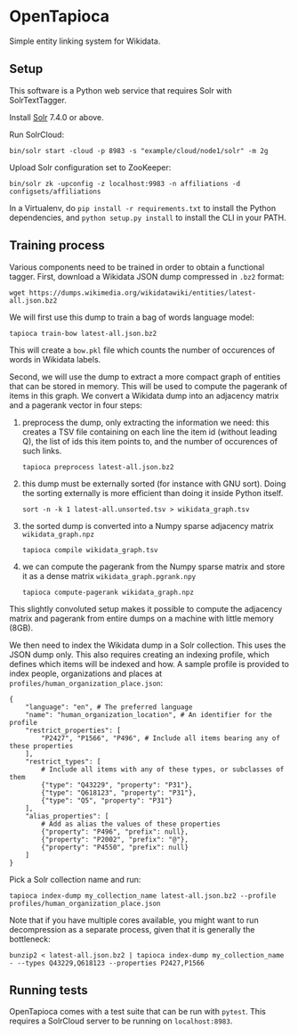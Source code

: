 OpenTapioca
===========

Simple entity linking system for Wikidata.

Setup
-----

This software is a Python web service that requires Solr with SolrTextTagger.

Install [Solr](https://lucene.apache.org/solr/) 7.4.0 or above.

Run SolrCloud:

```
bin/solr start -cloud -p 8983 -s "example/cloud/node1/solr" -m 2g
```

Upload Solr configuration set to ZooKeeper:
```
bin/solr zk -upconfig -z localhost:9983 -n affiliations -d configsets/affiliations
```

In a Virtualenv, do `pip install -r requirements.txt` to install the Python dependencies,
and `python setup.py install` to install the CLI in your PATH.

Training process
----------------

Various components need to be trained in order to obtain a functional tagger. First, download
a Wikidata JSON dump compressed in `.bz2` format:
```
wget https://dumps.wikimedia.org/wikidatawiki/entities/latest-all.json.bz2
```

We will first use this dump to train a bag of words language model:
```
tapioca train-bow latest-all.json.bz2
```

This will create a `bow.pkl` file which counts the number of occurences
of words in Wikidata labels.

Second, we will use the dump to extract a more compact graph of entities that can be stored
in memory. This will be used to compute the pagerank of items in this graph.
We convert a Wikidata dump into an adjacency matrix and a pagerank vector
in four steps:
1. preprocess the dump, only extracting the information we need: this
   creates a TSV file containing on each line the item id (without leading Q),
   the list of ids this item points to, and the number of occurences of such links.
   ```
   tapioca preprocess latest-all.json.bz2
   ```

2. this dump must be externally sorted (for instance with GNU sort). Doing
   the sorting externally is more efficient than doing it inside Python itself.
   ```
   sort -n -k 1 latest-all.unsorted.tsv > wikidata_graph.tsv
   ```

3. the sorted dump is converted into a Numpy sparse adjacency matrix `wikidata_graph.npz`
   ```
   tapioca compile wikidata_graph.tsv
   ```

4. we can compute the pagerank from the Numpy sparse matrix and store 
   it as a dense matrix `wikidata_graph.pgrank.npy`
   ```
   tapioca compute-pagerank wikidata_graph.npz
   ```
    
This slightly convoluted setup makes it possible to compute the adjacency matrix and pagerank
from entire dumps on a machine with little memory (8GB).

We then need to index the Wikidata dump in a Solr collection. This uses the JSON dump only.
This also requires creating an indexing profile, which defines which items will be indexed and how.
A sample profile is provided to index people, organizations and places at `profiles/human_organization_place.json`:
```
{
    "language": "en", # The preferred language
    "name": "human_organization_location", # An identifier for the profile
    "restrict_properties": [
        "P2427", "P1566", "P496", # Include all items bearing any of these properties
    ],
    "restrict_types": [
        # Include all items with any of these types, or subclasses of them
        {"type": "Q43229", "property": "P31"},
        {"type": "Q618123", "property": "P31"},
        {"type": "Q5", "property": "P31"}
    ],
    "alias_properties": [
        # Add as alias the values of these properties
        {"property": "P496", "prefix": null},
        {"property": "P2002", "prefix": "@"},
        {"property": "P4550", "prefix": null}
    ]
}
```

Pick a Solr collection name and run:
```
tapioca index-dump my_collection_name latest-all.json.bz2 --profile profiles/human_organization_place.json
```
Note that if you have multiple cores available, you might want to run decompression as a separate
process, given that it is generally the bottleneck:
```
bunzip2 < latest-all.json.bz2 | tapioca index-dump my_collection_name - --types Q43229,Q618123 --properties P2427,P1566
```

Running tests
-------------

OpenTapioca comes with a test suite that can be run with `pytest`. This
requires a SolrCloud server to be running on `localhost:8983`.


